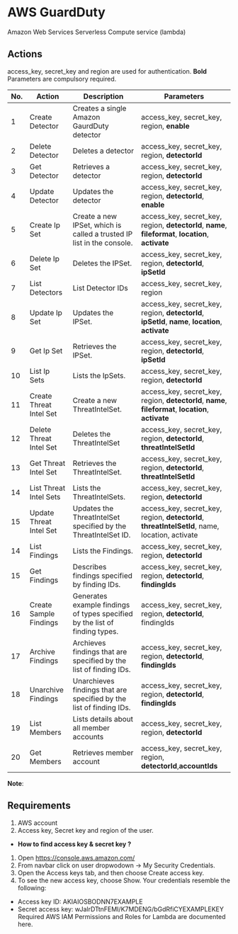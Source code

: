 # AWS GuardDuty
Amazon Web Services Serverless Compute service (lambda)
## Actions
access_key, secret_key and region are used for authentication.
 **Bold** Parameters are compulsory required.

| No. | Action | Description | Parameters |
|-----|--------|-------------|------------|
|1 | Create Detector | Creates a single Amazon GaurdDuty detector | access_key, secret_key, region, **enable**
|2 | Delete Detector | Deletes a detector | access_key, secret_key, region, **detectorId**
|3 | Get Detector | Retrieves a detector | access_key, secret_key, region, **detectorId**
|4 | Update Detector | Updates the detector | access_key, secret_key, region, **detectorId**, **enable**
|5 | Create Ip Set | Create a new IPSet, which is called a trusted IP list in the console. | access_key, secret_key, region, **detectorId**, **name**, **fileformat**, **location**, **activate**
|6 | Delete Ip Set | Deletes the IPSet. | access_key, secret_key, region, **detectorId**, **ipSetId**
|7 | List Detectors | List Detector IDs | access_key, secret_key, region
|8 | Update Ip Set | Updates the IPSet. | access_key, secret_key, region, **detectorId**, **ipSetId**, **name**, **location**, **activate** 
|9 | Get Ip Set | Retrieves the IPSet. | access_key, secret_key, region, **detectorId**, **ipSetId**
|10 | List Ip Sets | Lists the IpSets. | access_key, secret_key, region, **detectorId**
|11 | Create Threat Intel Set | Create a new ThreatIntelSet. | access_key, secret_key, region, **detectorId**, **name**, **fileformat**, **location**, **activate**
|12 | Delete Threat Intel Set | Deletes the ThreatIntelSet  | access_key, secret_key, region, **detectorId**, **threatIntelSetId**
|13 | Get Threat Intel Set | Retrieves the ThreatIntelSet. | access_key, secret_key, region, **detectorId**, **threatIntelSetId**
|14 | List Threat Intel Sets | Lists the ThreatIntelSets. | access_key, secret_key, region, **detectorId**
|15 | Update Threat Intel Set | Updates the ThreatIntelSet specified by the ThreatIntelSet ID. | access_key, secret_key, region, **detectorId**, **threatIntelSetId**, name, location, activate
|14 | List Findings | Lists the Findings. | access_key, secret_key, region, **detectorId**
|15 | Get Findings | Describes findings specified by finding IDs. | access_key, secret_key, region, **detectorId**, **findingIds**
|16 | Create Sample Findings | Generates example findings of types specified by the list of finding types. | access_key, secret_key, region, **detectorId**, findingIds
|17 | Archive Findings | Archieves findings that are specified by the list of finding IDs. | access_key, secret_key, region, **detectorId**, **findingIds**
|18 | Unarchive Findings | Unarchieves findings that are specified by the list of finding IDs. | access_key, secret_key, region, **detectorId**, **findingIds**
|19 | List Members | Lists details about all member accounts | access_key, secret_key, region, **detectorId**
|20 | Get Members | Retrieves member account | access_key, secret_key, region, **detectorId**,**accountIds**


__Note__:



## Requirements
1. AWS account
2. Access key, Secret key and region of the user.
- __How to find access key & secret key ?__
1. Open https://console.aws.amazon.com/
2. From navbar click on user dropwodown &#8594; My Security Credentials.
3. Open the Access keys tab, and then choose Create access key.
4. To see the new access key, choose Show. Your credentials resemble the following:
- Access key ID: AKIAIOSBODNN7EXAMPLE
- Secret access key: wJalrDTtnFEMI/K7MDENG/bGdRfiCYEXAMPLEKEY
Required AWS IAM Permissions and Roles for Lambda are documented here.
